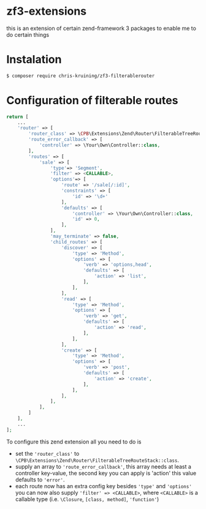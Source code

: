# zf3-extensions
this is an extension of certain zend-framework 3 packages to enable me to do certain things

# Instalation

```bash
$ composer require chris-kruining/zf3-filterablerouter
```

# Configuration of filterable routes

```php
return [
    ...
    'router' => [
        'router_class' => \CPB\Extensions\Zend\Router\FilterableTreeRouteStack::class,
        'route_error_callback' => [
            'controller' => \Your\Own\Controller::class,
        ],
        'routes' => [
            'sale' => [
                'type'=> 'Segment',
                'filter' => <CALLABLE>,
                'options'=> [
                    'route' => '/sale[/:id]',
                    'constraints' => [
                        'id' => '\d+'
                    ],
                    'defaults' => [
                        'controller' => \Your\Own\Controller::class,
                        'id' => 0,
                    ],
                ],
                'may_terminate' => false,
                'child_routes' => [
                    'discover' => [
                        'type' => 'Method',
                        'options' => [
                            'verb' => 'options,head',
                            'defaults' => [
                                'action' => 'list',
                            ],
                        ],
                    ],
                    'read' => [
                        'type' => 'Method',
                        'options' => [
                            'verb' => 'get',
                            'defaults' => [
                                'action' => 'read',
                            ],
                        ],
                    ],
                    'create' => [
                        'type' => 'Method',
                        'options' => [
                            'verb' => 'post',
                            'defaults' => [
                                'action' => 'create',
                            ],
                        ],
                    ],
                ],
            ],
        ]
    ],
    ...
];
```

To configure this zend extension all you need to do is
- set the `'router_class'` to `\CPB\Extensions\Zend\Router\FilterableTreeRouteStack::class`.
- supply an array to `'route_error_callback'`, this array needs at least a controller key-value, the second key you can apply is 'action' this value defaults to `'error'`.
- each route now has an extra config key besides `'type'` and `'options'` you can now also supply `'filter' => <CALLABLE>`, where `<CALLABLE>` is a callable type (i.e. `\Closure`, `[class, method]`, `'function'`)
